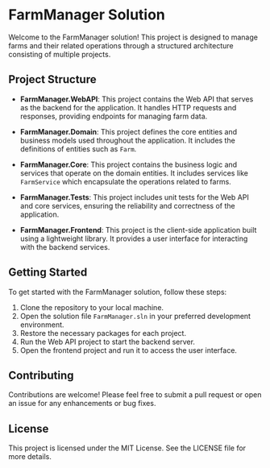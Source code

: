 # FarmManager Solution

Welcome to the FarmManager solution! This project is designed to manage farms and their related operations through a structured architecture consisting of multiple projects.

## Project Structure

- **FarmManager.WebAPI**: This project contains the Web API that serves as the backend for the application. It handles HTTP requests and responses, providing endpoints for managing farm data.
  
- **FarmManager.Domain**: This project defines the core entities and business models used throughout the application. It includes the definitions of entities such as `Farm`.

- **FarmManager.Core**: This project contains the business logic and services that operate on the domain entities. It includes services like `FarmService` which encapsulate the operations related to farms.

- **FarmManager.Tests**: This project includes unit tests for the Web API and core services, ensuring the reliability and correctness of the application.

- **FarmManager.Frontend**: This project is the client-side application built using a lightweight library. It provides a user interface for interacting with the backend services.

## Getting Started

To get started with the FarmManager solution, follow these steps:

1. Clone the repository to your local machine.
2. Open the solution file `FarmManager.sln` in your preferred development environment.
3. Restore the necessary packages for each project.
4. Run the Web API project to start the backend server.
5. Open the frontend project and run it to access the user interface.

## Contributing

Contributions are welcome! Please feel free to submit a pull request or open an issue for any enhancements or bug fixes.

## License

This project is licensed under the MIT License. See the LICENSE file for more details.